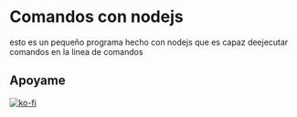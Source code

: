 # Comandos con nodejs
esto es un pequeño programa hecho con nodejs que es capaz deejecutar comandos en la linea de comandos

## Apoyame
[![ko-fi](https://www.ko-fi.com/img/githubbutton_sm.svg)](https://ko-fi.com/E1E51ZGG2)